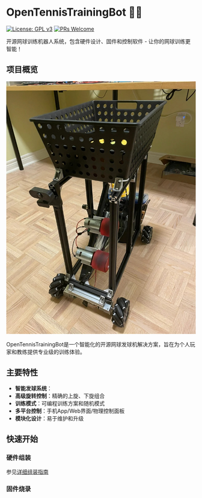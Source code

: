 # OpenTennisTrainingBot 🎾🤖

[![License: GPL v3](https://img.shields.io/badge/License-GPLv3-blue.svg)](https://www.gnu.org/licenses/gpl-3.0)
[![PRs Welcome](https://img.shields.io/badge/PRs-welcome-brightgreen.svg)](http://makeapullrequest.com)

开源网球训练机器人系统，包含硬件设计、固件和控制软件 - 让你的网球训练更智能！

## 项目概览

![产品示意图](media/images/prototyping_01.jpg)

OpenTennisTrainingBot是一个智能化的开源网球发球机解决方案，旨在为个人玩家和教练提供专业级的训练体验。

## 主要特性

- **智能发球系统**：
- **高级旋转控制**：精确的上旋、下旋组合
- **训练模式**：可编程训练方案和随机模式
- **多平台控制**：手机App/Web界面/物理控制面板
- **模块化设计**：易于维护和升级

## 快速开始

### 硬件组装
参见[详细组装指南](docs/assembly_guide/README.md)

### 固件烧录

